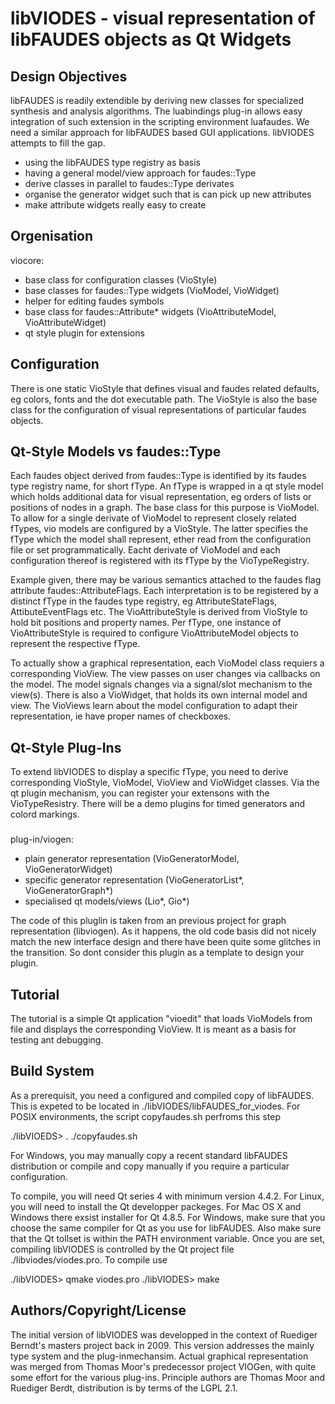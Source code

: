 # libVIODES - visual representation of libFAUDES objects as Qt Widgets


## Design Objectives


libFAUDES is readily extendible by deriving new classes for specialized
synthesis and analysis algorithms. The luabindings plug-in allows easy
integration of such extension in the scripting environment luafaudes.
We need a similar approach for libFAUDES based GUI applications. libVIODES
attempts to fill the gap.

* using the libFAUDES type registry as basis
* having a general model/view approach for faudes::Type
* derive classes in parallel to faudes::Type derivates
* organise the generator widget such that is can pick up
  new attributes
* make attribute widgets really easy to create


## Orgenisation

viocore: 

* base class for configuration classes (VioStyle)
* base classes for faudes::Type widgets (VioModel, VioWidget)
* helper for editing faudes symbols 
* base class for faudes::Attribute* widgets (VioAttributeModel, VioAttributeWidget)
* qt style plugin for extensions

## Configuration

There is one static VioStyle that defines visual and faudes related defaults, eg
colors, fonts and the dot executable path. The VioStyle is also the base class
for the configuration of visual representations of particular faudes objects.

## Qt-Style Models vs faudes::Type

Each faudes object derived from faudes::Type is identified by its faudes type registry 
name, for short fType. An fType is wrapped in a qt style model which holds additional
data for visual representation, eg orders of lists or positions of nodes in a graph. 
The base class for this purpose is VioModel. To allow for a single derivate of VioModel 
to represent closely related fTypes, vio models are configured by a VioStyle. The latter 
specifies the fType which the model shall represent, ether read from the configuration 
file or set programmatically. Eacht derivate of VioModel and each configuration thereof 
is registered with its fType by the VioTypeRegistry.

Example given, there may be various semantics attached to the faudes flag attribute 
faudes::AttributeFlags. Each interpretation is to be registered by a distinct fType in 
the faudes type registry, eg AttributeStateFlags, AttibuteEventFlags etc. The VioAttributeStyle 
is derived from VioStyle to hold bit positions and property names. Per fType, one instance
of VioAttributeStyle is required to configure VioAttributeModel objects to represent
the respective fType.

To actually show a graphical representation, each VioModel class requiers a corresponding
VioView. The view passes on user changes via callbacks on the model. The model signals
changes via a signal/slot mechanism to the view(s). There is also a VioWidget, that
holds its own internal model and view. The VioViews learn about the model configuration
to adapt their representation, ie have proper names of checkboxes.

## Qt-Style Plug-Ins

To extend libVIODES to display a specific fType, you need to derive corresponding
VioStyle, VioModel, VioView and VioWidget classes. Via the qt plugin mechanism, 
you can register your extensons with the VioTypeResistry. There will be a
demo plugins for timed generators and colord markings.


###
plug-in/viogen:

* plain generator representation (VioGeneratorModel, VioGeneratorWidget)
* specific generator representation (VioGeneratorList*, VioGeneratorGraph*)
* specialised qt models/views (Lio*, Gio*)

The code of this pluglin is taken from an previous project for graph
representation (libviogen). As it happens, the old code basis did not
nicely match the new interface design and there have been quite some 
glitches in the transition. So dont consider this plugin as a template
to design your plugin.


## Tutorial

The tutorial is a simple Qt application "vioedit" that loads VioModels
from file and displays the corresponding VioView. It is meant as a basis
for testing ant debugging.


## Build System

As a prerequisit, you need a configured and compiled copy of libFAUDES. This
is expeted to be located in ./libVIODES/libFAUDES_for_viodes. For POSIX environments,
the script copyfaudes.sh  perfroms this step

./libVIOEDS> . ./copyfaudes.sh

For Windows, you may manually copy a recent standard libFAUDES distribution or 
compile and copy manually if you require a particular configuration.

To compile, you will need Qt series 4 with minimum version 4.4.2. For Linux,
you will need to install the Qt developper packeges. For Mac OS X and Windows
there exsist installer for Qt 4.8.5. For Windows, make sure that you choose
the same compiler for Qt as you use for libFAUDES. Also make sure that the
Qt tollset is within the PATH environment variable. Once you are set, 
compiling libVIODES is controlled by the Qt project file ./libviodes/viodes.pro. 
To compile use

./libVIODES> qmake viodes.pro
./libVIODES> make


## Authors/Copyright/License


The initial version of libVIODES was developped in the context of Ruediger Berndt's
masters project back in 2009. This version addresses the mainly type system and the plug-inmechansim.
Actual graphical representation was merged from Thomas Moor's predecessor project VIOGen, with quite some effort for the various plug-ins. Principle authors are Thomas Moor and Ruediger Berdt, distribution is by terms of the LGPL 2.1.

